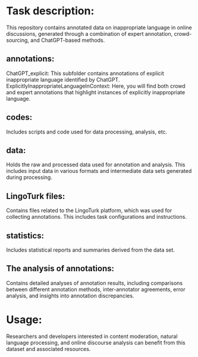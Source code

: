 # Task description:<br>
This repository contains annotated data on inappropriate language in online discussions, generated through a combination of expert annotation, crowd-sourcing, and ChatGPT-based methods. <br>
## annotations: <br>
ChatGPT_explicit: This subfolder contains annotations of explicit inappropriate language identified by ChatGPT.<br>
ExplicitlyInappropriateLanguageInContext:  Here, you will find both crowd and expert annotations that highlight instances of explicitly inappropriate language. <br>
## codes: <br>
Includes scripts and code used for data processing, analysis, etc.<br>
## data: <br>
Holds the raw and processed data used for annotation and analysis. This includes input data in various formats and intermediate data sets generated during processing.<br>
## LingoTurk files: <br>
Contains files related to the LingoTurk platform, which was used for collecting annotations. This includes task configurations and instructions. <br>
## statistics: <br>
Includes statistical reports and summaries derived from the data set. <br>
## The analysis of annotations: <br>
Contains detailed analyses of annotation results, including comparisons between different annotation methods, inter-annotator agreements, error analysis, and insights into annotation discrepancies. <br>
# Usage:<br>
Researchers and developers interested in content moderation, natural language processing, and online discourse analysis can benefit from this dataset and associated resources. <br>
